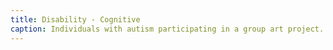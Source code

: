 ```yaml
---
title: Disability - Cognitive
caption: Individuals with autism participating in a group art project.
---
```


